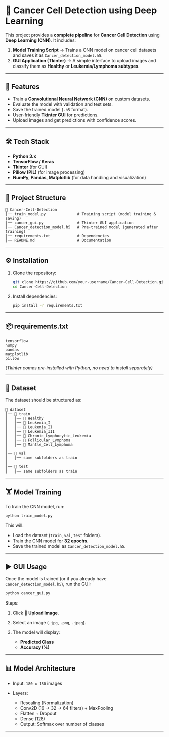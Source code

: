 # 🧪 Cancer Cell Detection using Deep Learning

This project provides a **complete pipeline** for **Cancer Cell Detection** using **Deep Learning (CNN)**.
It includes:

1. **Model Training Script** → Trains a CNN model on cancer cell datasets and saves it as `Cancer_detection_model.h5`.
2. **GUI Application (Tkinter)** → A simple interface to upload images and classify them as **Healthy** or **Leukemia/Lymphoma subtypes**.

---

## 🚀 Features

* Train a **Convolutional Neural Network (CNN)** on custom datasets.
* Evaluate the model with validation and test sets.
* Save the trained model (`.h5` format).
* User-friendly **Tkinter GUI** for predictions.
* Upload images and get predictions with confidence scores.

---

## 🛠️ Tech Stack

* **Python 3.x**
* **TensorFlow / Keras**
* **Tkinter** (for GUI)
* **Pillow (PIL)** (for image processing)
* **NumPy, Pandas, Matplotlib** (for data handling and visualization)

---

## 📂 Project Structure

```
📁 Cancer-Cell-Detection
│── train_model.py              # Training script (model training & saving)
│── cancer_gui.py               # Tkinter GUI application
│── Cancer_detection_model.h5   # Pre-trained model (generated after training)
│── requirements.txt            # Dependencies
│── README.md                   # Documentation
```

---

## ⚙️ Installation

1. Clone the repository:

   ```bash
   git clone https://github.com/your-username/Cancer-Cell-Detection.git
   cd Cancer-Cell-Detection
   ```

2. Install dependencies:

   ```bash
   pip install -r requirements.txt
   ```

---

## 📦 requirements.txt

```
tensorflow
numpy
pandas
matplotlib
pillow
```

*(Tkinter comes pre-installed with Python, no need to install separately)*

---

## 🧬 Dataset

The dataset should be structured as:

```
📁 dataset
│── 📁 train
│   │── 📁 Healthy
│   │── 📁 Leukemia_I
│   │── 📁 Leukemia_II
│   │── 📁 Leukemia_III
│   │── 📁 Chronic_Lymphocytic_Leukemia
│   │── 📁 Follicular_Lymphoma
│   │── 📁 Mantle_Cell_Lymphoma
│
│── 📁 val
│   │── same subfolders as train
│
│── 📁 test
│   │── same subfolders as train
```

---

## 🏋️ Model Training

To train the CNN model, run:

```bash
python train_model.py
```

This will:

* Load the dataset (`train`, `val`, `test` folders).
* Train the CNN model for **32 epochs**.
* Save the trained model as `Cancer_detection_model.h5`.

---

## ▶️ GUI Usage

Once the model is trained (or if you already have `Cancer_detection_model.h5`), run the GUI:

```bash
python cancer_gui.py
```

Steps:

1. Click **📁 Upload Image**.
2. Select an image (`.jpg`, `.png`, `.jpeg`).
3. The model will display:

   * **Predicted Class**
   * **Accuracy (%)**

---

## 📊 Model Architecture

* Input: `180 x 180` images
* Layers:

  * Rescaling (Normalization)
  * Conv2D (16 → 32 → 64 filters) + MaxPooling
  * Flatten + Dropout
  * Dense (128)
  * Output: Softmax over number of classes

---




